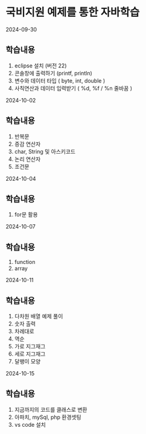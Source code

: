 # 국비지원 예제를 통한 자바학습

2024-09-30

## 학습내용
1. eclipse 설치 (버전 22)
2. 콘솔창에 출력하기 (printf, println)
3. 변수와 데이터 타입 ( byte, int, double )
4. 사칙연산과 데이터 입력받기 ( %d, %f / %n 줄바꿈 )

2024-10-02

## 학습내용
1. 반복문
2. 증감 연산자
3. char, String 및 아스키코드
4. 논리 연산자
5. 조건문

2024-10-04

## 학습내용
1. for문 활용

2024-10-07

## 학습내용
1. function
2. array

2024-10-11

## 학습내용
1. 다차원 배열 예제 풀이
2. 숫자 출력
3. 차례대로
4. 역순
5. 가로 지그재그
6. 세로 지그재그
7. 달팽이 모양


2024-10-15

## 학습내용
1. 지금까지의 코드를 클래스로 변환
2. 아파치, mySql, php 환경셋팅
3. vs code 설치